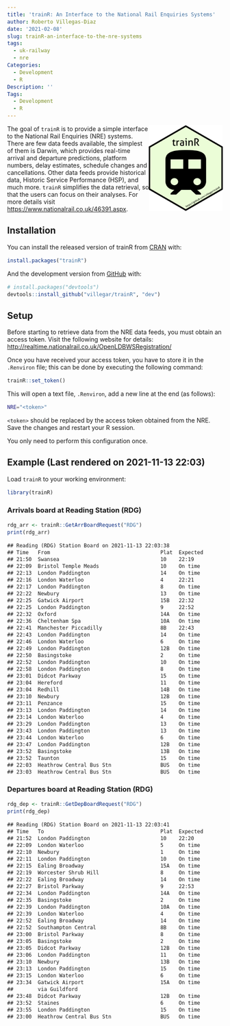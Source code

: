 ```yaml
---
title: 'trainR: An Interface to the National Rail Enquiries Systems'
author: Roberto Villegas-Diaz
date: '2021-02-08'
slug: trainR-an-interface-to-the-nre-systems
tags:
  - uk-railway
  - nre
Categories:
  - Development
  - R
Description: ''
Tags:
  - Development
  - R
---
```


<img src="https://raw.githubusercontent.com/villegar/trainR/main/inst/images/logo.png" alt="logo" align="right" height=200px/>

The goal of `trainR` is to provide a simple interface to the 
National Rail Enquiries (NRE) systems. There are few data feeds 
available, the simplest of them is Darwin, which provides real-time 
arrival and departure predictions, platform numbers, delay estimates, 
schedule changes and cancellations. Other data feeds provide historical 
data, Historic Service Performance (HSP), and much more. `trainR` 
simplifies the data retrieval, so that the users can focus on their 
analyses. For more details visit 
https://www.nationalrail.co.uk/46391.aspx.

## Installation

You can install the released version of trainR from [CRAN](https://CRAN.R-project.org) with:

``` r
install.packages("trainR")
```

And the development version from [GitHub](https://github.com/) with:

``` r
# install.packages("devtools")
devtools::install_github("villegar/trainR", "dev")
```

## Setup
Before starting to retrieve data from the NRE data feeds, you must obtain an access token. 
Visit the following website for details: http://realtime.nationalrail.co.uk/OpenLDBWSRegistration/

Once you have received your access token, you have to store it in the `.Renviron` file; this can be 
done by executing the following command:


```r
trainR::set_token()
```

This will open a text file, `.Renviron`, add a new line at the end (as follows):

```bash
NRE="<token>"
```

`<token>` should be replaced by the access token obtained from the NRE. Save the changes and restart 
your R session.

You only need to perform this configuration once.

## Example (Last rendered on 2021-11-13 22:03)

Load `trainR` to your working environment:

```r
library(trainR)
```

### Arrivals board at Reading Station (RDG)


```r
rdg_arr <- trainR::GetArrBoardRequest("RDG")
print(rdg_arr)
```

```
## Reading (RDG) Station Board on 2021-11-13 22:03:38
## Time   From                                    Plat  Expected
## 21:50  Swansea                                 10    22:19
## 22:09  Bristol Temple Meads                    10    On time
## 22:13  London Paddington                       14    On time
## 22:16  London Waterloo                         4     22:21
## 22:17  London Paddington                       8     On time
## 22:22  Newbury                                 13    On time
## 22:25  Gatwick Airport                         15B   22:32
## 22:25  London Paddington                       9     22:52
## 22:32  Oxford                                  14A   On time
## 22:36  Cheltenham Spa                          10A   On time
## 22:41  Manchester Piccadilly                   8B    22:43
## 22:43  London Paddington                       14    On time
## 22:46  London Waterloo                         6     On time
## 22:49  London Paddington                       12B   On time
## 22:50  Basingstoke                             2     On time
## 22:52  London Paddington                       10    On time
## 22:58  London Paddington                       8     On time
## 23:01  Didcot Parkway                          15    On time
## 23:04  Hereford                                11    On time
## 23:04  Redhill                                 14B   On time
## 23:10  Newbury                                 12B   On time
## 23:11  Penzance                                15    On time
## 23:13  London Paddington                       14    On time
## 23:14  London Waterloo                         4     On time
## 23:29  London Paddington                       13    On time
## 23:43  London Paddington                       13    On time
## 23:44  London Waterloo                         6     On time
## 23:47  London Paddington                       12B   On time
## 23:52  Basingstoke                             13B   On time
## 23:52  Taunton                                 15    On time
## 22:03  Heathrow Central Bus Stn                BUS   On time
## 23:03  Heathrow Central Bus Stn                BUS   On time
```

### Departures board at Reading Station (RDG)


```r
rdg_dep <- trainR::GetDepBoardRequest("RDG")
print(rdg_dep)
```

```
## Reading (RDG) Station Board on 2021-11-13 22:03:41
## Time   To                                      Plat  Expected
## 21:52  London Paddington                       10    22:20
## 22:09  London Waterloo                         5     On time
## 22:10  Newbury                                 1     On time
## 22:11  London Paddington                       10    On time
## 22:15  Ealing Broadway                         15A   On time
## 22:19  Worcester Shrub Hill                    8     On time
## 22:22  Ealing Broadway                         14    On time
## 22:27  Bristol Parkway                         9     22:53
## 22:34  London Paddington                       14A   On time
## 22:35  Basingstoke                             2     On time
## 22:39  London Paddington                       10A   On time
## 22:39  London Waterloo                         4     On time
## 22:52  Ealing Broadway                         14    On time
## 22:52  Southampton Central                     8B    On time
## 23:00  Bristol Parkway                         8     On time
## 23:05  Basingstoke                             2     On time
## 23:05  Didcot Parkway                          12B   On time
## 23:06  London Paddington                       11    On time
## 23:10  Newbury                                 13B   On time
## 23:13  London Paddington                       15    On time
## 23:15  London Waterloo                         6     On time
## 23:34  Gatwick Airport                         15A   On time
##        via Guildford                           
## 23:48  Didcot Parkway                          12B   On time
## 23:52  Staines                                 6     On time
## 23:55  London Paddington                       15    On time
## 23:00  Heathrow Central Bus Stn                BUS   On time
```

